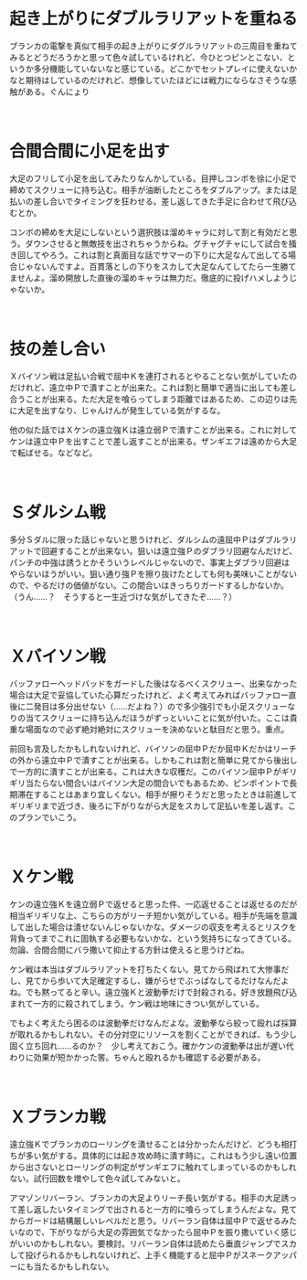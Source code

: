 # 起き上がりにダブルラリアットを重ねる

ブランカの電撃を真似て相手の起き上がりにダグルラリアットの三周目を重ねてみるとどうだろうかと思って色々試しているけれど、今ひとつピンとこない、というか多分機能していないなと感じている。どこかでセットプレイに使えないかなと期待はしているのだけれど、想像していたほどには戦力にならなさそうな感触がある。ぐんにょり

　
　

# 合間合間に小足を出す

大足のフリして小足を出してみたりなんかしている。目押しコンボを徐に小足で締めてスクリューに持ち込む。相手が油断したところをダブルアップ。または足払いの差し合いでタイミングを狂わせる。差し返してきた手足に合わせて飛び込むとか。

コンボの締めを大足にしないという選択肢は溜めキャラに対して割と有効だと思う。ダウンさせると無敵技を出されちゃうからね。グチャグチャにして試合を掻き回してやろう。これは割と真面目な話でサマーの下りに大足なんて出してる場合じゃないんですよ。百貫落としの下りをスカして大足なんてしてたら一生勝てませんよ。溜め開放した直後の溜めキャラは無力だ。徹底的に投げハメしようじゃないか。

　
　

# 技の差し合い

Ｘバイソン戦は足払い合戦で屈中Ｋを連打されるとやることない気がしていたのだけれど、遠立中Ｐで潰すことが出来た。これは割と簡単で適当に出しても差し合うことが出来る。ただ大足を喰らってしまう距離ではあるため、この辺りは先に大足を出すなり、じゃんけんが発生している気がするな。

他の似た話ではＸケンの遠立強Ｋは遠立弱Ｐで潰すことが出来る。これに対してケンは遠立中Ｐを出すことで差し返すことが出来る。ザンギエフは遠めから大足で転ばせる。などなど。

　
　

# Ｓダルシム戦

多分Ｓダルに限った話じゃないと思うけれど、ダルシムの遠屈中Ｐはダブルラリアットで回避することが出来ない。狙いは遠立強Ｐのダブラリ回避なんだけど、パンチの中強は誘うとかそういうレベルじゃないので、事実上ダブラリ回避はやらないほうがいい。狙い通り強Ｐを擦り抜けたとしても何も美味いことがないので、やるだけの価値がない。この間合いはきっちりガードするしかないか。（うん……？　そうすると一生近づけな気がしてきたぞ……？）

　
　

# Ｘバイソン戦

バッファローヘッドバッドをガードした後はなるべくスクリュー、出来なかった場合は大足で妥協していた心算だったけれど、よく考えてみればバッファロー直後に二発目は多分出せない（……だよね？）ので多少強引でも小足スクリューなりの当てスクリューに持ち込んだほうがずっといいことに気が付いた。ここは貴重な場面なので必ず絶対絶対にスクリューを決めないと駄目だと思う。重点。

前回も言及したかもしれないけれど、バイソンの屈中Ｐだか屈中Ｋだかはリーチの外から遠立中Ｐで潰すことが出来る。しかもこれは割と簡単に見てから後出しで一方的に潰すことが出来る。これは大きな収穫だ。このバイソン屈中Ｐがギリギリ当たらない間合いはバイソン大足の間合いでもあるため、ピンポイントで長期滞在することはあまり宜しくない。相手が擦りそうだと思ったときは前進してギリギリまで近づき、後ろに下がりながら大足をスカして足払いを差し返す。このプランでいこう。

　
　

# Ｘケン戦

ケンの遠立強Ｋを遠立弱Ｐで返せると思った件、一応返せることは返せるのだが相当ギリギリな上、こちらの方がリーチ短かい気がしている。相手が先端を意識して出した場合は潰せないんじゃないかな。ダメージの収支を考えるとリスクを背負ってまでこれに固執する必要もないかな、という気持ちになってきている。勿論、合間合間にバラ撒いて抑止する方針は使えると思うけどね。

ケン戦は本当はダブルラリアットを打ちたくない。見てから飛ばれて大惨事だし、見てから歩いて大足確定するし、嫌がらせでぶっぱなしてるだけなんだよね。でも黙ってると辛い。遠立強Ｋと波動拳だけで封殺される。好き放題飛び込まれて一方的に殺されてしまう。ケン戦は地味にきつい気がしている。

でもよく考えたら困るのは波動拳だけなんだよな。波動拳なら絞って殴れば採算が取れるかもしれない。その分対空にリソースを割くことができれば、もう少し固く立ち回れ……るのか？　少し考えておこう。確かケンの波動拳は出が遅い代わりに効果が短かかった筈。ちゃんと殴れるかも確認する必要がある。

　
　
# Ｘブランカ戦

遠立強Ｋでブランカのローリングを潰せることは分かったんだけど、どうも相打ちが多い気がする。具体的には起き攻め時に潰す時に。これはもう少し遠い位置から出さないとローリングの判定がザンギエフに触れてしまっているのかもしれない。試行回数を増やして色々試してみないと。

アマゾンリバーラン、ブランカの大足よりリーチ長い気がする。相手の大足誘って差し返したいタイミングで出されると一方的に喰らってしまうんだよな。見てからガードは結構厳しいレベルだと思う。リバーラン自体は屈中Ｐで返せるみたいなので、下がりながら大足の雰囲気でなかったら屈中Ｐを振り撒いていく感じがいいのかもしれない。要検討。リバーラン自体は読めたら垂直ジャンプでスカして投げられるかもしれないけれど、上手く機能すると屈中Ｐがスネークアッパーにも当たるかもしれない。
